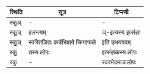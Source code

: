 | स्थिति | सूत्र | टिप्पणी |
| ----- | ------- | ------ |
| स्कु॒ञ् | - | - |
| स्कु॒ञ् | हलन्त्यम् | ञ्-इत्यस्य इत्संज्ञा |
| स्कु॒ञ् | स्वरितञितः कर्त्रभिप्राये क्रियाफले | इति उभयपदम् |
| स्कु॒ | तस्य लोपः | इत्संज्ञकस्य लोपः |
| स्कु | - | स्वरभेदमात्रालोपः |
